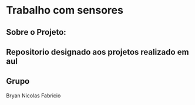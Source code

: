 # Trabalho com sensores
## Sobre o Projeto:
Repositorio designado aos projetos realizado em aul
---
## Grupo
Bryan
Nicolas
Fabricio
